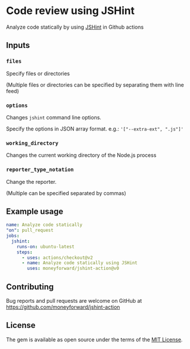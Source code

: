 # Code review using JSHint

Analyze code statically by using [JSHint](https://jshint.com/) in Github actions

## Inputs

### `files`

Specify files or directories

(Multiple files or directories can be specified by separating them with line feed)

### `options`

Changes `jshint` command line options.

Specify the options in JSON array format.
e.g.: `'["--extra-ext", ".js"]'`

### `working_directory`

Changes the current working directory of the Node.js process

### `reporter_type_notation`

Change the reporter.

(Multiple can be specified separated by commas)

## Example usage

```yaml
name: Analyze code statically
"on": pull_request
jobs:
  jshint:
    runs-on: ubuntu-latest
    steps:
      - uses: actions/checkout@v2
      - name: Analyze code statically using JSHint
        uses: moneyforward/jshint-action@v0
```

## Contributing
Bug reports and pull requests are welcome on GitHub at https://github.com/moneyforward/jshint-action

## License
The gem is available as open source under the terms of the [MIT License](https://opensource.org/licenses/MIT).

